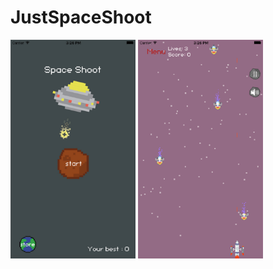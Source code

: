 # JustSpaceShoot

<img src="https://github.com/StarovoytovDmitry/JustSpaceShoot/blob/master/resourses/1%20копия.jpg" width="200" height="350">
<img src="https://github.com/StarovoytovDmitry/JustSpaceShoot/blob/master/resourses/3%20копия.jpg" width="200" height="350">
